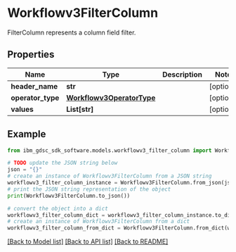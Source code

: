 # Workflowv3FilterColumn

FilterColumn represents a column field filter.

## Properties

Name | Type | Description | Notes
------------ | ------------- | ------------- | -------------
**header_name** | **str** |  | [optional] 
**operator_type** | [**Workflowv3OperatorType**](Workflowv3OperatorType.md) |  | [optional] 
**values** | **List[str]** |  | [optional] 

## Example

```python
from ibm_gdsc_sdk_software.models.workflowv3_filter_column import Workflowv3FilterColumn

# TODO update the JSON string below
json = "{}"
# create an instance of Workflowv3FilterColumn from a JSON string
workflowv3_filter_column_instance = Workflowv3FilterColumn.from_json(json)
# print the JSON string representation of the object
print(Workflowv3FilterColumn.to_json())

# convert the object into a dict
workflowv3_filter_column_dict = workflowv3_filter_column_instance.to_dict()
# create an instance of Workflowv3FilterColumn from a dict
workflowv3_filter_column_from_dict = Workflowv3FilterColumn.from_dict(workflowv3_filter_column_dict)
```
[[Back to Model list]](../README.md#documentation-for-models) [[Back to API list]](../README.md#documentation-for-api-endpoints) [[Back to README]](../README.md)


